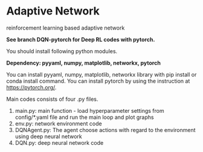 # Adaptive Network

reinforcement learning based adaptive network 


**See branch DQN-pytorch for Deep RL codes with pytorch.**


You should install following python modules.

**Dependency: pyyaml, numpy, matplotlib, networkx, pytorch**


You can install pyyaml, numpy, matplotlib, networkx library with pip install or conda install command.
You can install pytorch by using the instruction at https://pytorch.org/.



Main codes consists of four .py files.
1. main.py: main function - load hyperparameter settings from config/*.yaml file and run the main loop and plot graphs
2. env.py: network environment code
3. DQNAgent.py: The agent choose actions with regard to the environment using deep neural network
4. DQN.py: deep neural network code

